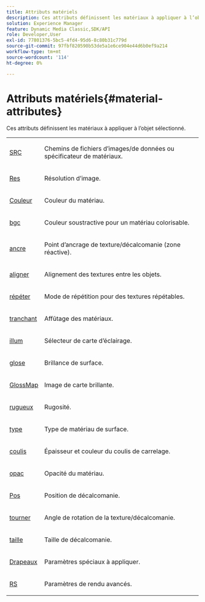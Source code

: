 ```yaml
---
title: Attributs matériels
description: Ces attributs définissent les matériaux à appliquer à l’objet sélectionné.
solution: Experience Manager
feature: Dynamic Media Classic,SDK/API
role: Developer,User
exl-id: 77801376-5bc5-4fd4-95d6-8c80b31c779d
source-git-commit: 97fbf820590b53de5a1e6ce904e44d6b0ef9a214
workflow-type: tm+mt
source-wordcount: '114'
ht-degree: 0%

---
```


# Attributs matériels{#material-attributes}

Ces attributs définissent les matériaux à appliquer à l’objet sélectionné.

<table id="simpletable_EA046B0CD2EA4FD881A7EC2A0D2D246D"> 
 <tr class="strow"> 
  <td class="stentry"> <p><span class="codeph"><a href="../../../../../../ir-api/http-protocol/image-rendering-api-ref/c-ir-http-protocol-ref/c-ir-http-protocol-command-reference/r-ir-src.md#reference-62c98abad22149d68d405ed6aaff8272" type="reference" format="dita" scope="local"> SRC</a></span> </p></td> 
  <td class="stentry"> <p>Chemins de fichiers d’images/de données ou spécificateur de matériaux. </p></td> 
 </tr> 
 <tr class="strow"> 
  <td class="stentry"> <p><span class="codeph"><a href="../../../../../../ir-api/http-protocol/image-rendering-api-ref/c-ir-http-protocol-ref/c-ir-http-protocol-command-reference/r-ir-res.md#reference-0ad9de8887144c83a6db97b4994f7c04" type="reference" format="dita" scope="local"> Res</a></span> </p></td> 
  <td class="stentry"> <p>Résolution d’image. </p></td> 
 </tr> 
 <tr class="strow"> 
  <td class="stentry"> <p><span class="codeph"><a href="../../../../../../ir-api/http-protocol/image-rendering-api-ref/c-ir-http-protocol-ref/c-ir-http-protocol-command-reference/r-ir-http-color.md#reference-ea3cba9edfe94dbab86d8f123a9ed0aa" type="reference" format="dita" scope="local"> Couleur</a></span> </p></td> 
  <td class="stentry"> <p>Couleur du matériau. </p></td> 
 </tr> 
 <tr class="strow"> 
  <td class="stentry"> <p><span class="codeph"><a href="../../../../../../ir-api/http-protocol/image-rendering-api-ref/c-ir-http-protocol-ref/c-ir-http-protocol-command-reference/r-ir-bgc.md#reference-3f5c78cea01c4a85aa582076d23aebb0" type="reference" format="dita" scope="local"> bgc</a></span> </p></td> 
  <td class="stentry"> <p>Couleur soustractive pour un matériau colorisable. </p></td> 
 </tr> 
 <tr class="strow"> 
  <td class="stentry"> <p><span class="codeph"><a href="../../../../../../ir-api/http-protocol/image-rendering-api-ref/c-ir-http-protocol-ref/c-ir-http-protocol-command-reference/r-ir-http-anchor.md#reference-d53923d785c9442997dc7f2199524c26" type="reference" format="dita" scope="local"> ancre</a></span> </p></td> 
  <td class="stentry"> <p>Point d’ancrage de texture/décalcomanie (zone réactive). </p></td> 
 </tr> 
 <tr class="strow"> 
  <td class="stentry"> <p><span class="codeph"><a href="../../../../../../ir-api/http-protocol/image-rendering-api-ref/c-ir-http-protocol-ref/c-ir-http-protocol-command-reference/r-ir-align.md#reference-4d63baa522ce42f9b15167ba34c5c6a7" type="reference" format="dita" scope="local"> aligner</a></span> </p></td> 
  <td class="stentry"> <p>Alignement des textures entre les objets. </p></td> 
 </tr> 
 <tr class="strow"> 
  <td class="stentry"> <p><span class="codeph"><a href="../../../../../../ir-api/http-protocol/image-rendering-api-ref/c-ir-http-protocol-ref/c-ir-http-protocol-command-reference/r-ir-http-repeat.md#reference-37749da8233f42599ecf4731055fb7d8" type="reference" format="dita" scope="local"> répéter</a></span> </p></td> 
  <td class="stentry"> <p>Mode de répétition pour des textures répétables. </p></td> 
 </tr> 
 <tr class="strow"> 
  <td class="stentry"> <p><span class="codeph"><a href="../../../../../../ir-api/http-protocol/image-rendering-api-ref/c-ir-http-protocol-ref/c-ir-http-protocol-command-reference/r-ir-http-sharp.md#reference-acdd87f6b5de4e3a85e5d3c03022a35a" type="reference" format="dita" scope="local"> tranchant</a></span> </p></td> 
  <td class="stentry"> <p>Affûtage des matériaux. </p></td> 
 </tr> 
 <tr class="strow"> 
  <td class="stentry"> <p><span class="codeph"><a href="../../../../../../ir-api/http-protocol/image-rendering-api-ref/c-ir-http-protocol-ref/c-ir-http-protocol-command-reference/r-ir-http-illum.md#reference-8efe483a30684022bfe711eb73efbee6" type="reference" format="dita" scope="local"> illum</a></span> </p></td> 
  <td class="stentry"> <p>Sélecteur de carte d’éclairage. </p></td> 
 </tr> 
 <tr class="strow"> 
  <td class="stentry"> <p><span class="codeph"><a href="../../../../../../ir-api/http-protocol/image-rendering-api-ref/c-ir-http-protocol-ref/c-ir-http-protocol-command-reference/r-ir-http-gloss.md#reference-325aef2ee51e4e1584a06047427340ca" type="reference" format="dita" scope="local"> glose</a></span> </p></td> 
  <td class="stentry"> <p>Brillance de surface. </p></td> 
 </tr> 
 <tr class="strow"> 
  <td class="stentry"> <p><span class="codeph"><a href="../../../../../../ir-api/http-protocol/image-rendering-api-ref/c-ir-http-protocol-ref/c-ir-http-protocol-command-reference/r-ir-glossmap.md#reference-99940148ae6a401482b2d03c68530f3a" type="reference" format="dita" scope="local"> GlossMap</a></span> </p></td> 
  <td class="stentry"> <p>Image de carte brillante. </p></td> 
 </tr> 
 <tr class="strow"> 
  <td class="stentry"> <p><span class="codeph"><a href="../../../../../../ir-api/http-protocol/image-rendering-api-ref/c-ir-http-protocol-ref/c-ir-http-protocol-command-reference/r-ir-rough.md#reference-00add846b09f4dc39420bda1ca414180" type="reference" format="dita" scope="local"> rugueux</a></span> </p></td> 
  <td class="stentry"> <p>Rugosité. </p></td> 
 </tr> 
 <tr class="strow"> 
  <td class="stentry"> <p><span class="codeph"><a href="../../../../../../ir-api/http-protocol/image-rendering-api-ref/c-ir-http-protocol-ref/c-ir-http-protocol-command-reference/r-ir-http-type.md#reference-128c7de89e2d46838019b560f3f84a35" type="reference" format="dita" scope="local"> type</a></span> </p></td> 
  <td class="stentry"> <p>Type de matériau de surface. </p></td> 
 </tr> 
 <tr class="strow"> 
  <td class="stentry"> <p><span class="codeph"><a href="../../../../../../ir-api/http-protocol/image-rendering-api-ref/c-ir-http-protocol-ref/c-ir-http-protocol-command-reference/r-ir-grout.md#reference-73651cbbbc344adba2626ef950d3672a" type="reference" format="dita" scope="local"> coulis</a></span> </p></td> 
  <td class="stentry"> <p>Épaisseur et couleur du coulis de carrelage. </p></td> 
 </tr> 
 <tr class="strow"> 
  <td class="stentry"> <p><span class="codeph"><a href="../../../../../../ir-api/http-protocol/image-rendering-api-ref/c-ir-http-protocol-ref/c-ir-http-protocol-command-reference/r-ir-opac.md#reference-136b8563da714313a9e103f4ce179c5b" type="reference" format="dita" scope="local"> opac</a></span> </p></td> 
  <td class="stentry"> <p>Opacité du matériau. </p></td> 
 </tr> 
 <tr class="strow"> 
  <td class="stentry"> <p><span class="codeph"><a href="../../../../../../ir-api/http-protocol/image-rendering-api-ref/c-ir-http-protocol-ref/c-ir-http-protocol-command-reference/r-ir-pos.md#reference-22c10904a0ce4c8bb41c2c78104221b8" type="reference" format="dita" scope="local"> Pos</a></span> </p></td> 
  <td class="stentry"> <p>Position de décalcomanie. </p></td> 
 </tr> 
 <tr class="strow"> 
  <td class="stentry"> <p><span class="codeph"><a href="../../../../../../ir-api/http-protocol/image-rendering-api-ref/c-ir-http-protocol-ref/c-ir-http-protocol-command-reference/r-ir-rotate.md#reference-3745d74a913e4065b7ac009fb4fd9e3c" type="reference" format="dita" scope="local"> tourner</a></span> </p></td> 
  <td class="stentry"> <p>Angle de rotation de la texture/décalcomanie. </p></td> 
 </tr> 
 <tr class="strow"> 
  <td class="stentry"> <p><span class="codeph"><a href="../../../../../../ir-api/http-protocol/image-rendering-api-ref/c-ir-http-protocol-ref/c-ir-http-protocol-command-reference/r-ir-http-size.md#reference-1220d6fbcde4479aba91de7adacdc988" type="reference" format="dita" scope="local"> taille</a></span> </p></td> 
  <td class="stentry"> <p>Taille de décalcomanie. </p></td> 
 </tr> 
 <tr class="strow"> 
  <td class="stentry"> <p><span class="codeph"><a href="../../../../../../ir-api/http-protocol/image-rendering-api-ref/c-ir-http-protocol-ref/c-ir-http-protocol-command-reference/r-ir-flags.md#reference-3a4844f0f21346d79e6508aaad9a9ac9" type="reference" format="dita" scope="local"> Drapeaux</a></span> </p></td> 
  <td class="stentry"> <p>Paramètres spéciaux à appliquer. </p></td> 
 </tr> 
 <tr class="strow"> 
  <td class="stentry"> <p><span class="codeph"><a href="../../../../../../ir-api/http-protocol/image-rendering-api-ref/c-ir-http-protocol-ref/c-ir-http-protocol-command-reference/r-ir-rs.md#reference-d20cefaaa6cd4f449d1591c87959b4cf" type="reference" format="dita" scope="local"> RS</a></span> </p></td> 
  <td class="stentry"> <p>Paramètres de rendu avancés. </p></td> 
 </tr> 
</table>
